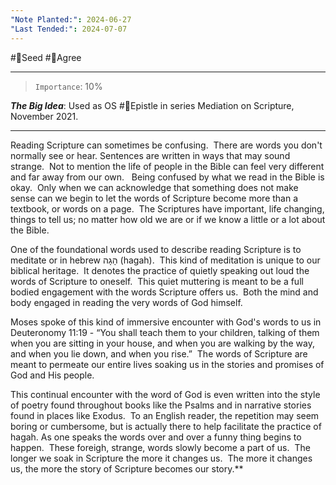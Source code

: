 ```yaml
---
"Note Planted:": 2024-06-27
"Last Tended:": 2024-07-07
---
```

#🌱Seed  #🙂Agree
****
> `Importance`: 10%
 
***The Big Idea***: Used as OS #📃Epistle in series Mediation on Scripture, November 2021. 

****

Reading Scripture can sometimes be confusing.  There are words you don't normally see or hear. Sentences are written in ways that may sound strange.  Not to mention the life of people in the Bible can feel very different and far away from our own.   Being confused by what we read in the Bible is okay.  Only when we can acknowledge that something does not make sense can we begin to let the words of Scripture become more than a textbook, or words on a page.  The Scriptures have important, life changing, things to tell us; no matter how old we are or if we know a little or a lot about the Bible.  

One of the foundational words used to describe reading Scripture is to meditate or in hebrew הָגָה (hagah).  This kind of meditation is unique to our biblical heritage.  It denotes the practice of quietly speaking out loud the words of Scripture to oneself.  This quiet muttering is meant to be a full bodied engagement with the words Scripture offers us.  Both the mind and body engaged in reading the very words of God himself.

Moses spoke of this kind of immersive encounter with God's words to us in Deuteronomy 11:19 - “You shall teach them to your children, talking of them when you are sitting in your house, and when you are walking by the way, and when you lie down, and when you rise.”  The words of Scripture are meant to permeate our entire lives soaking us in the stories and promises of God and His people.

This continual encounter with the word of God is even written into the style of poetry found throughout books like the Psalms and in narrative stories found in places like Exodus.  To an English reader, the repetition may seem boring or cumbersome, but is actually there to help facilitate the practice of hagah. As one speaks the words over and over a funny thing begins to happen.  These foreigh, strange, words slowly become a part of us.  The longer we soak in Scripture the more it changes us.  The more it changes us, the more the story of Scripture becomes our story.**